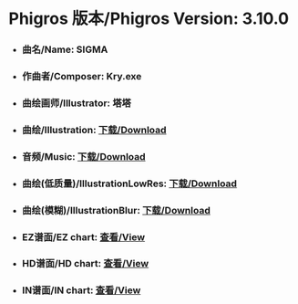 
# Phigros 版本/Phigros Version:  3.10.0

- ### __曲名/Name:  SIGMA__

- ### __作曲者/Composer:  Kry.exe__

- ### __曲绘画师/Illustrator:  塔塔__

- ### __曲绘/Illustration:  [下载/Download](https://github.com/Po6647A/WebAssests/releases/download/3.10.0/1109.png)__

- ### __音频/Music:  [下载/Download](https://github.com/Po6647A/WebAssests/releases/download/3.10.0/1779.ogg)__

- ### __曲绘(低质量)/IllustrationLowRes:  [下载/Download](https://github.com/Po6647A/WebAssests/releases/download/3.10.0/1601.png)__

- ### __曲绘(模糊)/IllustrationBlur:  [下载/Download](https://github.com/Po6647A/WebAssests/releases/download/3.10.0/0)__


- ### __EZ谱面/EZ chart:  [查看/View](./EZ.json/index.html)__

- ### __HD谱面/HD chart:  [查看/View](./HD.json/index.html)__

- ### __IN谱面/IN chart:  [查看/View](./IN.json/index.html)__
